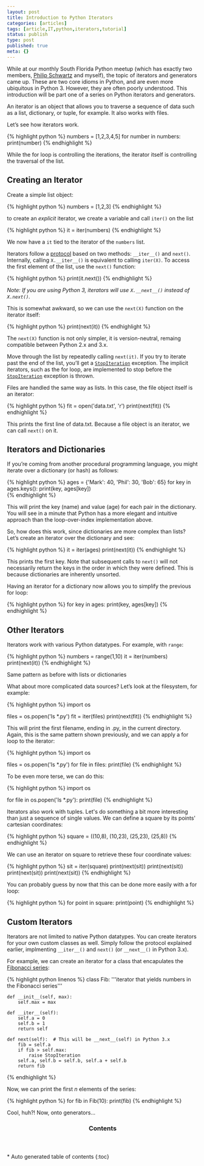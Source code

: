 ```yaml
---
layout: post
title: Introduction to Python Iterators
categories: [articles]
tags: [article,IT,python,iterators,tutorial]
status: publish
type: post
published: true
meta: {}
---
```


While at our monthly South Florida Python meetup (which has exactly two members, [Philip Schwartz](http://www.linkedin.com/pub/philip-schwartz/a/126/a18) and myself), the topic of iterators and generators came up. These are two core idioms in Python, and are even more ubiquitous in Python 3. However, they are often poorly understood. This introduction will be part one of a series on Python iterators and generators.

An iterator is an object that allows you to traverse a sequence of data such as a list, dictionary, or tuple, for example. It also works with files.

Let’s see how iterators work.

{% highlight python %}
numbers = [1,2,3,4,5]
for number in numbers:
    print(number)
{% endhighlight %}

While the for loop is controlling the iterations, the iterator itself is controlling the traversal of the list.

## Creating an Iterator

Create a simple list object:

{% highlight python %}
numbers = [1,2,3]
{% endhighlight %}

to create an *explicit* iterator, we create a variable and call `iter()` on the list

{% highlight python %}
it = iter(numbers)
{% endhighlight %}

We now have a `it` tied to the iterator of the `numbers` list.

Iterators follow a [protocol](http://docs.python.org/2/library/stdtypes.html?highlight=__iter__#container.__iter__) based on two methods: `__iter__()` and `next()`. Internally, calling `X.__iter__()` is equivalent to calling `iter(X)`. To access the first element of the list, use the `next()` function:

{% highlight python %}
print(it.next())
{% endhighlight %}

*Note: If you are using Python 3, iterators will use `X.__next__()` instead of `X.next()`.*

This is somewhat awkward, so we can use the `next(X)` function on the iterator itself:

{% highlight python %}
print(next(it))
{% endhighlight %}

The `next(X)` function is not only simpler, it is version-neutral, remaing compatible between Python 2.x and 3.x. 

Move through the list by repeatedly calling `next(it)`. If you try to iterate past the end of the list, you’ll get a [`StopIteration`](http://docs.python.org/2/library/exceptions.html#exceptions.StopIteration) exception. The implicit iterators, such as the for loop, are implemented to stop before the [`StopIteration`](http://docs.python.org/2/library/exceptions.html#exceptions.StopIteration) exception is thrown.

Files are handled the same way as lists. In this case, the file object itself is an iterator:

{% highlight python %}
fit = open('data.txt', 'r')
print(next(fit))
{% endhighlight %}

This prints the first line of data.txt. Because a file object is an iterator, we can call `next()` on it.

## Iterators and Dictionaries

If you’re coming from another procedural programming language, you might iterate over a dictionary (or hash) as follows:

{% highlight python %}
ages = {'Mark': 40, 'Phil': 30, 'Bob': 65}
for key in ages.keys():
    print(key, ages[key])	 
{% endhighlight %}

This will print the key (name) and value (age) for each pair in the dictionary. You will see in a minute that Python has a more elegant and intuitive approach than the loop-over-index implementation above.

So, how does this work, since dictionaries are more complex than lists? Let’s create an iterator over the dictionary and see:

{% highlight python %}
it = iter(ages)
print(next(it))
{% endhighlight %}

This prints the first key. Note that subsequent calls to `next()` will not necessarily return the keys in the order in which they were defined. This is because dictionaries are inherently unsorted.

Having an iterator for a dictionary now allows you to simplify the previous for loop:

{% highlight python %}
for key in ages:
    print(key, ages[key])
{% endhighlight %}

## Other Iterators

Iterators work with various Python datatypes. For example, with `range`:

{% highlight python %}
numbers = range(1,10)
it = iter(numbers)
print(next(it))
{% endhighlight %}

Same pattern as before with lists or dictionaries

What about more complicated data sources? Let’s look at the filesystem, for example:

{% highlight python %}
import os

files = os.popen('ls *.py')
fit = iter(files)
print(next(fit))
{% endhighlight %}

This will print the first filename, ending in .py, in the current directory. Again, this is the same pattern shown previously, and we can apply a for loop to the iterator:

{% highlight python %}
import os

files = os.popen('ls *.py')
for file in files:
    print(file)
{% endhighlight %}

To be even more terse, we can do this:

{% highlight python %}
import os

for file in os.popen('ls *.py'):
    print(file)
{% endhighlight %}

Iterators also work with tuples. Let's do something a bit more interesting than just a sequence of single values. We can define a square by its points' cartesian coordinates:

{% highlight python %}
square = ((10,8), (10,23), (25,23), (25,8))
{% endhighlight %}

We can use an iterator on square to retrieve these four coordinate values:

{% highlight python %}
sit = iter(square)
print(next(sit))
print(next(sit))
print(next(sit))
print(next(sit))
{% endhighlight %}

You can probably guess by now that this can be done more easily with a for loop:

{% highlight python %}
for point in square:
    print(point)
{% endhighlight %}

## Custom Iterators

Iterators are not limited to native Python datatypes. You can create iterators for your own custom classes as well. Simply follow the protocol explained earlier, implmenting `__iter__()` and `next()` (or `__next__()` in Python 3.x).

For example, we can create an iterator for a class that encapulates the [Fibonacci series](http://en.wikipedia.org/wiki/Fibonacci_number):

{% highlight python linenos %}
class Fib:
    '''iterator that yields numbers in the Fibonacci series'''

    def __init__(self, max):
        self.max = max

    def __iter__(self):
        self.a = 0
        self.b = 1
        return self

    def next(self):  # This will be __next__(self) in Python 3.x
        fib = self.a
        if fib > self.max:
            raise StopIteration
        self.a, self.b = self.b, self.a + self.b
        return fib
{% endhighlight %}

Now, we can print the first _n_ elements of the series:

{% highlight python %}
for fib in Fib(10):
    print(fib)
{% endhighlight %}

Cool, huh?! Now, onto generators...

<section id="table-of-contents" class="toc">
<header>
<h3>Contents</h3>
</header>
<div id="drawer" markdown="1">
*  Auto generated table of contents
{:toc}
</div>
</section>